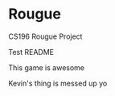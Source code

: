 Rougue
======

CS196 Rougue Project

Test README

This game is awesome

Kevin's thing is messed up yo